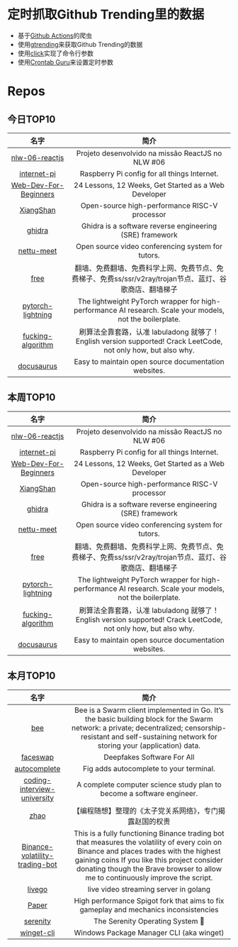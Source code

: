 # 定时抓取Github Trending里的数据
* 基于[Github Actions](https://docs.github.com/en/actions)的爬虫
* 使用[gtrending](https://github.com/hedythedev/gtrending)来获取Github Trending的数据
* 使用[click](https://github.com/pallets/click)实现了命令行参数
* 使用[Crontab Guru](https://crontab.guru/)来设置定时参数

# Repos
## 今日TOP10 
<!-- START OF DAILY_TOP10_REPOS -->
| 名字 | 简介 |
| :----: | :----: |
| [nlw-06-reactjs](https://github.com/rocketseat-education/nlw-06-reactjs) | Projeto desenvolvido na missão ReactJS no NLW #06 |
| [internet-pi](https://github.com/geerlingguy/internet-pi) | Raspberry Pi config for all things Internet. |
| [Web-Dev-For-Beginners](https://github.com/microsoft/Web-Dev-For-Beginners) | 24 Lessons, 12 Weeks, Get Started as a Web Developer |
| [XiangShan](https://github.com/OpenXiangShan/XiangShan) | Open-source high-performance RISC-V processor |
| [ghidra](https://github.com/NationalSecurityAgency/ghidra) | Ghidra is a software reverse engineering (SRE) framework |
| [nettu-meet](https://github.com/fmeringdal/nettu-meet) | Open source video conferencing system for tutors. |
| [free](https://github.com/freefq/free) | 翻墙、免费翻墙、免费科学上网、免费节点、免费梯子、免费ss/ssr/v2ray/trojan节点、蓝灯、谷歌商店、翻墙梯子 |
| [pytorch-lightning](https://github.com/PyTorchLightning/pytorch-lightning) | The lightweight PyTorch wrapper for high-performance AI research. Scale your models, not the boilerplate. |
| [fucking-algorithm](https://github.com/labuladong/fucking-algorithm) | 刷算法全靠套路，认准 labuladong 就够了！English version supported! Crack LeetCode, not only how, but also why. |
| [docusaurus](https://github.com/facebook/docusaurus) | Easy to maintain open source documentation websites. |
<!-- END OF DAILY_TOP10_REPOS -->

## 本周TOP10
<!-- START OF WEEKLY_TOP10_REPOS -->
| 名字 | 简介 |
| :----: | :----: |
| [nlw-06-reactjs](https://github.com/rocketseat-education/nlw-06-reactjs) | Projeto desenvolvido na missão ReactJS no NLW #06 |
| [internet-pi](https://github.com/geerlingguy/internet-pi) | Raspberry Pi config for all things Internet. |
| [Web-Dev-For-Beginners](https://github.com/microsoft/Web-Dev-For-Beginners) | 24 Lessons, 12 Weeks, Get Started as a Web Developer |
| [XiangShan](https://github.com/OpenXiangShan/XiangShan) | Open-source high-performance RISC-V processor |
| [ghidra](https://github.com/NationalSecurityAgency/ghidra) | Ghidra is a software reverse engineering (SRE) framework |
| [nettu-meet](https://github.com/fmeringdal/nettu-meet) | Open source video conferencing system for tutors. |
| [free](https://github.com/freefq/free) | 翻墙、免费翻墙、免费科学上网、免费节点、免费梯子、免费ss/ssr/v2ray/trojan节点、蓝灯、谷歌商店、翻墙梯子 |
| [pytorch-lightning](https://github.com/PyTorchLightning/pytorch-lightning) | The lightweight PyTorch wrapper for high-performance AI research. Scale your models, not the boilerplate. |
| [fucking-algorithm](https://github.com/labuladong/fucking-algorithm) | 刷算法全靠套路，认准 labuladong 就够了！English version supported! Crack LeetCode, not only how, but also why. |
| [docusaurus](https://github.com/facebook/docusaurus) | Easy to maintain open source documentation websites. |
<!-- END OF WEEKLY_TOP10_REPOS -->

## 本月TOP10
<!-- START OF MONTHLY_TOP10_REPOS -->
| 名字 | 简介 |
| :----: | :----: |
| [bee](https://github.com/ethersphere/bee) | Bee is a Swarm client implemented in Go. It’s the basic building block for the Swarm network: a private; decentralized; censorship-resistant and self-sustaining network for storing your (application) data. |
| [faceswap](https://github.com/deepfakes/faceswap) | Deepfakes Software For All |
| [autocomplete](https://github.com/withfig/autocomplete) | Fig adds autocomplete to your terminal. |
| [coding-interview-university](https://github.com/jwasham/coding-interview-university) | A complete computer science study plan to become a software engineer. |
| [zhao](https://github.com/programthink/zhao) | 【编程随想】整理的《太子党关系网络》，专门揭露赵国的权贵 |
| [Binance-volatility-trading-bot](https://github.com/CyberPunkMetalHead/Binance-volatility-trading-bot) | This is a fully functioning Binance trading bot that measures the volatility of every coin on Binance and places trades with the highest gaining coins If you like this project consider donating though the Brave browser to allow me to continuously improve the script. |
| [livego](https://github.com/gwuhaolin/livego) | live video streaming server in golang |
| [Paper](https://github.com/PaperMC/Paper) | High performance Spigot fork that aims to fix gameplay and mechanics inconsistencies |
| [serenity](https://github.com/SerenityOS/serenity) | The Serenity Operating System 🐞 |
| [winget-cli](https://github.com/microsoft/winget-cli) | Windows Package Manager CLI (aka winget) |
<!-- END OF MONTHLY_TOP10_REPOS -->
